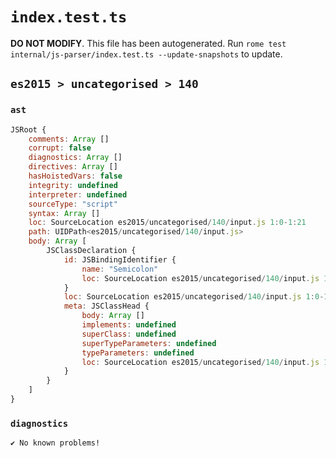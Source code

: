 # `index.test.ts`

**DO NOT MODIFY**. This file has been autogenerated. Run `rome test internal/js-parser/index.test.ts --update-snapshots` to update.

## `es2015 > uncategorised > 140`

### `ast`

```javascript
JSRoot {
	comments: Array []
	corrupt: false
	diagnostics: Array []
	directives: Array []
	hasHoistedVars: false
	integrity: undefined
	interpreter: undefined
	sourceType: "script"
	syntax: Array []
	loc: SourceLocation es2015/uncategorised/140/input.js 1:0-1:21
	path: UIDPath<es2015/uncategorised/140/input.js>
	body: Array [
		JSClassDeclaration {
			id: JSBindingIdentifier {
				name: "Semicolon"
				loc: SourceLocation es2015/uncategorised/140/input.js 1:6-1:15 (Semicolon)
			}
			loc: SourceLocation es2015/uncategorised/140/input.js 1:0-1:21
			meta: JSClassHead {
				body: Array []
				implements: undefined
				superClass: undefined
				superTypeParameters: undefined
				typeParameters: undefined
				loc: SourceLocation es2015/uncategorised/140/input.js 1:0-1:21
			}
		}
	]
}
```

### `diagnostics`

```
✔ No known problems!

```

